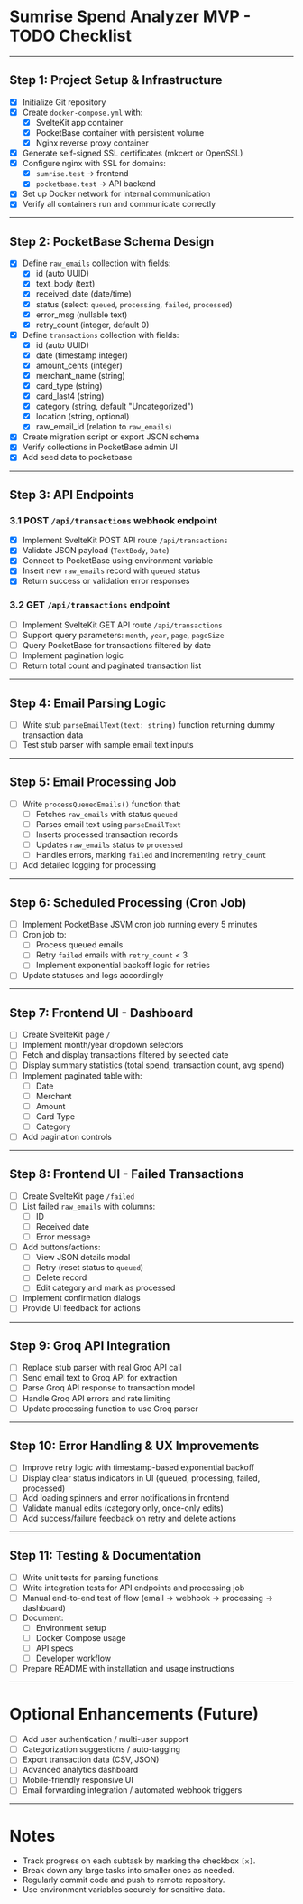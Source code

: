 # Sumrise Spend Analyzer MVP - TODO Checklist

---

## Step 1: Project Setup & Infrastructure

- [x] Initialize Git repository
- [x] Create `docker-compose.yml` with:
  - [x] SvelteKit app container
  - [x] PocketBase container with persistent volume
  - [x] Nginx reverse proxy container
- [x] Generate self-signed SSL certificates (mkcert or OpenSSL)
- [x] Configure nginx with SSL for domains:
  - [x] `sumrise.test` → frontend
  - [x] `pocketbase.test` → API backend
- [x] Set up Docker network for internal communication
- [x] Verify all containers run and communicate correctly

---

## Step 2: PocketBase Schema Design

- [x] Define `raw_emails` collection with fields:
  - [x] id (auto UUID)
  - [x] text_body (text)
  - [x] received_date (date/time)
  - [x] status (select: `queued`, `processing`, `failed`, `processed`)
  - [x] error_msg (nullable text)
  - [x] retry_count (integer, default 0)
- [x] Define `transactions` collection with fields:
  - [x] id (auto UUID)
  - [x] date (timestamp integer)
  - [x] amount_cents (integer)
  - [x] merchant_name (string)
  - [x] card_type (string)
  - [x] card_last4 (string)
  - [x] category (string, default "Uncategorized")
  - [x] location (string, optional)
  - [x] raw_email_id (relation to `raw_emails`)
- [x] Create migration script or export JSON schema
- [x] Verify collections in PocketBase admin UI
- [x] Add seed data to pocketbase

---

## Step 3: API Endpoints

### 3.1 POST `/api/transactions` webhook endpoint

- [x] Implement SvelteKit POST API route `/api/transactions`
- [x] Validate JSON payload (`TextBody`, `Date`)
- [x] Connect to PocketBase using environment variable
- [x] Insert new `raw_emails` record with `queued` status
- [x] Return success or validation error responses

### 3.2 GET `/api/transactions` endpoint

- [ ] Implement SvelteKit GET API route `/api/transactions`
- [ ] Support query parameters: `month`, `year`, `page`, `pageSize`
- [ ] Query PocketBase for transactions filtered by date
- [ ] Implement pagination logic
- [ ] Return total count and paginated transaction list

---

## Step 4: Email Parsing Logic

- [ ] Write stub `parseEmailText(text: string)` function returning dummy transaction data
- [ ] Test stub parser with sample email text inputs

---

## Step 5: Email Processing Job

- [ ] Write `processQueuedEmails()` function that:
  - [ ] Fetches `raw_emails` with status `queued`
  - [ ] Parses email text using `parseEmailText`
  - [ ] Inserts processed transaction records
  - [ ] Updates `raw_emails` status to `processed`
  - [ ] Handles errors, marking `failed` and incrementing `retry_count`
- [ ] Add detailed logging for processing

---

## Step 6: Scheduled Processing (Cron Job)

- [ ] Implement PocketBase JSVM cron job running every 5 minutes
- [ ] Cron job to:
  - [ ] Process queued emails
  - [ ] Retry `failed` emails with `retry_count` < 3
  - [ ] Implement exponential backoff logic for retries
- [ ] Update statuses and logs accordingly

---

## Step 7: Frontend UI - Dashboard

- [ ] Create SvelteKit page `/`
- [ ] Implement month/year dropdown selectors
- [ ] Fetch and display transactions filtered by selected date
- [ ] Display summary statistics (total spend, transaction count, avg spend)
- [ ] Implement paginated table with:
  - [ ] Date
  - [ ] Merchant
  - [ ] Amount
  - [ ] Card Type
  - [ ] Category
- [ ] Add pagination controls

---

## Step 8: Frontend UI - Failed Transactions

- [ ] Create SvelteKit page `/failed`
- [ ] List failed `raw_emails` with columns:
  - [ ] ID
  - [ ] Received date
  - [ ] Error message
- [ ] Add buttons/actions:
  - [ ] View JSON details modal
  - [ ] Retry (reset status to `queued`)
  - [ ] Delete record
  - [ ] Edit category and mark as processed
- [ ] Implement confirmation dialogs
- [ ] Provide UI feedback for actions

---

## Step 9: Groq API Integration

- [ ] Replace stub parser with real Groq API call
- [ ] Send email text to Groq API for extraction
- [ ] Parse Groq API response to transaction model
- [ ] Handle Groq API errors and rate limiting
- [ ] Update processing function to use Groq parser

---

## Step 10: Error Handling & UX Improvements

- [ ] Improve retry logic with timestamp-based exponential backoff
- [ ] Display clear status indicators in UI (queued, processing, failed, processed)
- [ ] Add loading spinners and error notifications in frontend
- [ ] Validate manual edits (category only, once-only edits)
- [ ] Add success/failure feedback on retry and delete actions

---

## Step 11: Testing & Documentation

- [ ] Write unit tests for parsing functions
- [ ] Write integration tests for API endpoints and processing job
- [ ] Manual end-to-end test of flow (email → webhook → processing → dashboard)
- [ ] Document:
  - [ ] Environment setup
  - [ ] Docker Compose usage
  - [ ] API specs
  - [ ] Developer workflow
- [ ] Prepare README with installation and usage instructions

---

# Optional Enhancements (Future)

- [ ] Add user authentication / multi-user support
- [ ] Categorization suggestions / auto-tagging
- [ ] Export transaction data (CSV, JSON)
- [ ] Advanced analytics dashboard
- [ ] Mobile-friendly responsive UI
- [ ] Email forwarding integration / automated webhook triggers

---

# Notes

- Track progress on each subtask by marking the checkbox `[x]`.
- Break down any large tasks into smaller ones as needed.
- Regularly commit code and push to remote repository.
- Use environment variables securely for sensitive data.
